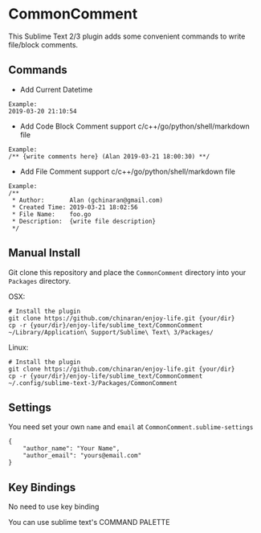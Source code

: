 # CommonComment

This Sublime Text 2/3  plugin adds some convenient commands to write file/block comments.

## Commands

* Add Current Datetime

```
Example:
2019-03-20 21:10:54
```

* Add Code Block Comment
support c/c++/go/python/shell/markdown file

```
Example:
/** {write comments here} (Alan 2019-03-21 18:00:30) **/
```

* Add File Comment
support c/c++/go/python/shell/markdown file

```
Example:
/**
 * Author:       Alan (gchinaran@gmail.com)
 * Created Time: 2019-03-21 18:02:56
 * File Name:    foo.go
 * Description:  {write file description}
 */
```

## Manual Install

Git clone this repository and place the `CommonComment` directory into your `Packages` directory.

OSX:

```
# Install the plugin
git clone https://github.com/chinaran/enjoy-life.git {your/dir}
cp -r {your/dir}/enjoy-life/sublime_text/CommonComment ~/Library/Application\ Support/Sublime\ Text\ 3/Packages/
```

Linux:

```
# Install the plugin
git clone https://github.com/chinaran/enjoy-life.git {your/dir}
cp -r {your/dir}/enjoy-life/sublime_text/CommonComment ~/.config/sublime-text-3/Packages/CommonComment
```

## Settings

You need set your own `name` and `email` at `CommonComment.sublime-settings`

```
{
	"author_name": "Your Name",
	"author_email": "yours@email.com"
}
```


## Key Bindings

No need to use key binding

You can use sublime text's COMMAND PALETTE
